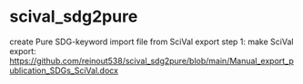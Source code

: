# scival_sdg2pure
create Pure SDG-keyword import file from SciVal export
step 1: make SciVal export: https://github.com/reinout538/scival_sdg2pure/blob/main/Manual_export_publication_SDGs_SciVal.docx

